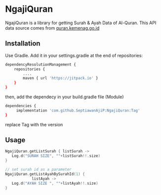 # NgajiQuran

NgajiQuran is a library for getting Surah & Ayah Data of Al-Quran. This API data source comes from [quran.kemenag.go.id](https://quran.kemenag.go.id)

## Installation

Use Gradle. Add it in your settings.gradle at the end of repositories:

```bash
dependencyResolutionManagement {
    repositories {
        ....
        maven { url 'https://jitpack.io' }
    }
}
```
then, add the dependecy in your build.gradle file (Module)
```bash
dependencies {
	 implementation 'com.github.SeptiawanAjiP:NgajiQuran:Tag'
}
```
replace Tag with the version

## Usage

```kotlin
NgajiQuran.getListSurah { listSurah ->
   Log.d("SURAH SIZE", ""+listSurah!!.size)
}

// set surah id as a parameter
NgajiQuran.getListAyahBySurahId(1) {
            listAyah ->
   Log.d("AYAH SIZE ", ""+listAyah!!.size)
}
```